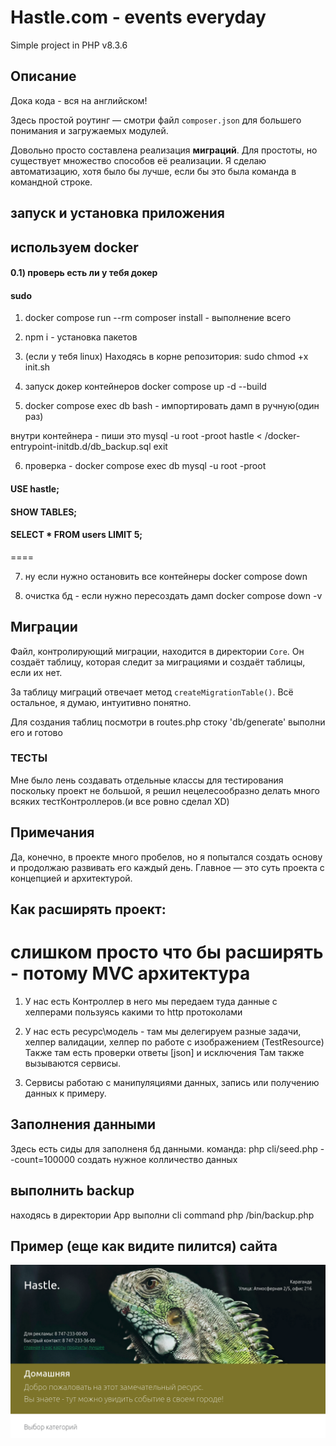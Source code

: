 # Hastle.com - events everyday

Simple project in PHP v8.3.6

## Описание
Дока кода - вся на английском!

Здесь простой роутинг — смотри файл `composer.json` для большего понимания и загружаемых модулей.

Довольно просто составлена реализация **миграций**. Для простоты, но существует множество способов её реализации. Я сделаю автоматизацию, хотя было бы лучше, если бы это была команда в командной строке.

## запуск и установка приложения
##  используем docker
#### 0.1) проверь есть ли у тебя докер 
#### sudo

1) docker compose run --rm composer install - выполнение всего 

2) npm i - установка пакетов

3) (если у тебя linux) Находясь в корне репозитория: sudo chmod +x init.sh

4) запуск докер контейнеров docker compose up -d --build

5) docker compose exec db bash - импортировать дамп в ручную(один раз)

внутри контейнера - пиши это mysql -u root -proot hastle < /docker-entrypoint-initdb.d/db_backup.sql
exit

6) проверка - docker compose exec db mysql -u root -proot


#### USE hastle;
#### SHOW TABLES;
#### SELECT * FROM users LIMIT 5;
====

7) ну если нужно остановить все контейнеры docker compose down

8) очистка бд - если нужно пересоздать дамп docker compose down -v

## Миграции

Файл, контролирующий миграции, находится в директории `Core`. Он создаёт таблицу, которая следит за миграциями и создаёт таблицы, если их нет.

За таблицу миграций отвечает метод `createMigrationTable()`. Всё остальное, я думаю, интуитивно понятно.

Для создания таблиц 
посмотри в routes.php стоку 'db/generate' выполни его и готово

### ТЕСТЫ

Мне было лень создавать отдельные классы для тестирования поскольку проект не большой, я решил нецелесообразно делать много всяких тестКонтроллеров.(и все ровно сделал XD)

## Примечания

Да, конечно, в проекте много пробелов, но я попытался создать основу и продолжаю развивать его каждый день. Главное — это суть проекта с концепцией и архитектурой.

## Как расширять проект:
# слишком просто что бы расширять - потому MVC архитектура
 
1) У нас есть Контроллер в него мы передаем туда данные с хелперами пользуясь какими то http протоколами

2) У нас есть ресурс\модель - там мы делегируем разные задачи,
хелпер валидации, хелпер по работе с изображением (TestResource)
Также там есть проверки ответы [json] и исключения
Там также вызываются сервисы.

3) Сервисы работаю с манипуляциями данных, запись или получению данных к примеру.

## Заполнения данными 
Здесь есть сиды для заполненя бд данными. 
команда:
php cli/seed.php --count=100000
создать нужное колличество данных 

## выполнить backup
находясь в директории App выполни cli command
php /bin/backup.php

## Пример (еще как видите пилится) сайта
![Hastle.com](ggz.png)
